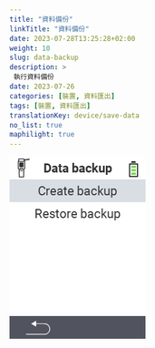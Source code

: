 ```yaml
---
title: "資料備份"
linkTitle: "資料備份"
date: 2023-07-28T13:25:28+02:00
weight: 10
slug: data-backup
description: >
 執行資料備份
date: 2023-07-26
categories: [裝置, 資料匯出]
tags: [裝置, 資料匯出]
translationKey: device/save-data
no_list: true
maphilight: true
---
```

<img src="backup.png" alt="VitalControl 資料管理" title="資料管理" usemap="#workmap" class="maphilight" />

<map name="workmap">
  <area shape="rect" coords="2,40,238,80" alt="建立備份" title="建立備份的說明可以在這裡找到&#10;滑鼠點擊：開啟文件" href="/en/docs/backup/backup/">

  <area shape="rect" coords="2,80,238,120" alt="還原備份" title="還原備份的說明可以在這裡找到&#10;滑鼠點擊：開啟文件" href="/en/docs/backup/restore/">

  <area shape="rect" coords="2,282,120,319" alt="返回" title="返回上一層&#10;滑鼠點擊：開啟文件" href="/en/docs/device/data-management/">
</map>
